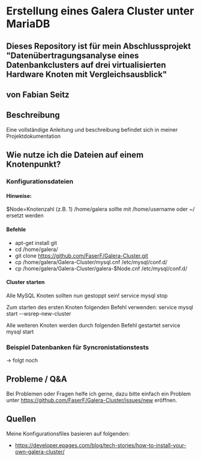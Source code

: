 # Erstellung eines Galera Cluster unter MariaDB
## Dieses Repository ist für mein Abschlussprojekt "Datenübertragungsanalyse eines Datenbankclusters auf drei virtualisierten Hardware Knoten mit Vergleichsausblick"
## von Fabian Seitz
## Beschreibung

Eine vollständige Anleitung und beschreibung befindet sich in meiner Projektdokumentation

## Wie nutze ich die Dateien auf einem Knotenpunkt?

### Konfigurationsdateien

#### Hinweise:
$Node=Knotenzahl (z.B. 1)
/home/galera sollte mit /home/username oder ~/ ersetzt werden

#### Befehle
- apt-get install git
- cd /home/galera/
- git clone https://github.com/FaserF/Galera-Cluster.git
- cp /home/galera/Galera-Cluster/mysql.cnf /etc/mysql/conf.d/
- cp /home/galera/Galera-Cluster/galera-$Node.cnf /etc/mysql/conf.d/

#### Cluster starten
Alle MySQL Knoten sollten nun gestoppt sein!
service mysql stop

Zum starten des ersten Knoten folgenden Befehl verwenden:
service mysql start --wsrep-new-cluster

Alle weiteren Knoten werden durch folgenden Befehl gestartet
service mysql start

### Beispiel Datenbanken für Syncronistationstests

-> folgt noch

## Probleme / Q&A

Bei Problemen oder Fragen helfe ich gerne, dazu bitte einfach ein Problem unter https://github.com/FaserF/Galera-Cluster/issues/new eröffnen.

## Quellen
Meine Konfigurationsfiles basieren auf folgenden:
- https://developer.epages.com/blog/tech-stories/how-to-install-your-own-galera-cluster/